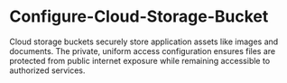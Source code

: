# Configure-Cloud-Storage-Bucket
Cloud storage buckets securely store application assets like images and documents. The private, uniform access configuration ensures files are protected from public internet exposure while remaining accessible to authorized services.
